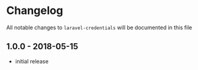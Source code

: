 # Changelog

All notable changes to `laravel-credentials` will be documented in this file

## 1.0.0 - 2018-05-15

- initial release
